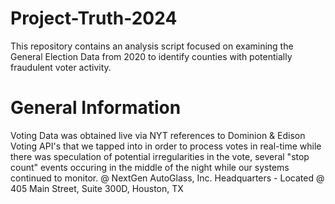 # Project-Truth-2024
This repository contains an analysis script focused on examining the General Election Data from 2020 to identify counties with potentially fraudulent voter activity.

# General Information
Voting Data was obtained live via NYT references to Dominion & Edison Voting API's that we tapped into in order to process votes in real-time while there was speculation of potential irregularities in the vote, several "stop count" events occuring in the middle of the night while our systems continued to monitor. @ NextGen AutoGlass, Inc. Headquarters - Located @ 405 Main Street, Suite 300D, Houston, TX
